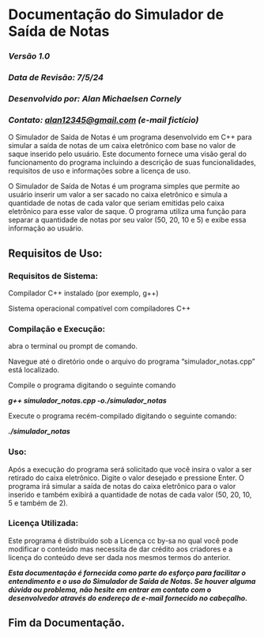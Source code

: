 # **Documentação do Simulador de Saída de Notas**

### _Versão 1.0_
### _Data de Revisão: 7/5/24_
### _Desenvolvido por: Alan Michaelsen Cornely_
### _Contato: alan12345@gmail.com (e-mail fictício)_

  O Simulador de Saída de Notas é um programa desenvolvido em C++ para simular a saída de notas de um caixa eletrônico com base no valor de saque inserido pelo usuário. Este documento fornece uma visão geral do funcionamento do programa incluindo a descrição de suas funcionalidades, requisitos de uso e informações sobre a licença de uso.
  
  O Simulador de Saída de Notas é um programa simples que permite ao usuário inserir um valor a ser sacado no caixa eletrônico e simula a quantidade de notas de cada valor que seriam emitidas pelo caixa eletrônico para esse valor de saque. O programa utiliza uma função para separar a quantidade de notas por seu valor (50, 20, 10 e 5) e exibe essa informação ao usuário.

## **Requisitos de Uso:**
### **Requisitos de Sistema:**
Compilador C++ instalado (por exemplo, g++)

Sistema operacional compatível com compiladores C++

### **Compilação e Execução:**
abra o terminal ou prompt de comando.

Navegue até o diretório onde o arquivo do programa “simulador_notas.cpp” está localizado.

Compile o programa digitando o seguinte comando

**_g++ simulador_notas.cpp  -o./simulador_notas_**

Execute o programa recém-compilado digitando o seguinte comando:

**_./simulador_notas_**

### **Uso:**

Após a execução do programa será solicitado que você insira o valor a ser retirado do caixa eletrônico.
Digite o valor desejado e pressione Enter.
O programa irá simular a saída de notas do caixa eletrônico para o valor inserido e também exibirá a quantidade de notas de cada valor (50, 20, 10, 5 e também de 2).


### **Licença Utilizada:**

Este programa é distribuído sob a Licença cc by-sa no qual você pode modificar o conteúdo mas necessita de dar crédito aos criadores e a licença do conteúdo deve ser dada nos mesmos termos do anterior.

**_Esta documentação é fornecida como parte do esforço para facilitar o entendimento e o uso do Simulador de Saída de Notas. Se houver alguma dúvida ou problema, não hesite em entrar em contato com o desenvolvedor através do endereço de e-mail fornecido no cabeçalho._**

## **Fim da Documentação.**
